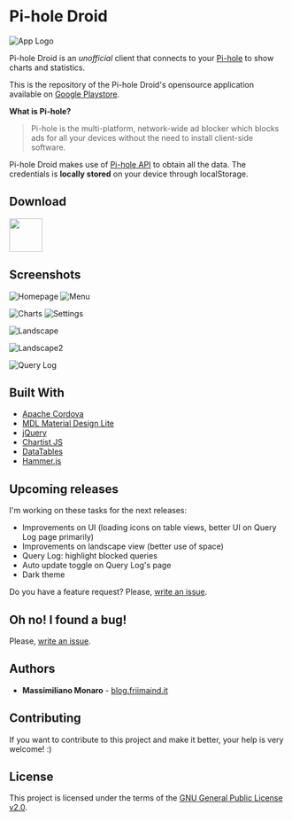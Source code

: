 # Pi-hole Droid

![App Logo](www/assets/mipmap-hdpi/ic_launcher.png?raw=true)

Pi-hole Droid is an *unofficial* client that connects to your [Pi-hole](https://github.com/pi-hole/pi-hole) to show charts and statistics.

This is the repository of the Pi-hole Droid's opensource application available on [Google Playstore](https://play.google.com/store/apps/details?id=friimaind.piholedroid).

**What is Pi-hole?**

> Pi-hole is the multi-platform, network-wide ad blocker which blocks ads for all your devices without the need to install client-side software.

Pi-hole Droid makes use of [Pi-hole API](https://github.com/pi-hole/AdminLTE) to obtain all the data. The credentials is **locally stored** on your device through localStorage.

## Download

<a href="https://play.google.com/store/apps/details?id=friimaind.piholedroid"><img src="https://play.google.com/intl/en_us/badges/images/generic/en_badge_web_generic.png" height="60"></a>

## Screenshots
![Homepage](screenshots/home.png?raw=true "Homepage") 
![Menu](screenshots/menu.png?raw=true "Menu") 

![Charts](screenshots/charts.png?raw=true "Charts")
![Settings](screenshots/settings.png?raw=true "Settings")

![Landscape](screenshots/landscape.png?raw=true "Landscape")

![Landscape2](screenshots/landscape-2.png?raw=true "Landscape2")

![Query Log](screenshots/query-log.png?raw=true "Query Log")

## Built With

* [Apache Cordova](https://cordova.apache.org/)
* [MDL Material Design Lite](https://getmdl.io)
* [jQuery](https://jquery.com)
* [Chartist JS](https://gionkunz.github.io/chartist-js)
* [DataTables](https://datatables.net)
* [Hammer.js](http://hammerjs.github.io)

## Upcoming releases
I'm working on these tasks for the next releases:

* Improvements on UI (loading icons on table views, better UI on Query Log page primarily)
* Improvements on landscape view (better use of space)
* Query Log: highlight blocked queries
* Auto update toggle on Query Log's page
* Dark theme

Do you have a feature request? Please, [write an issue](https://github.com/friimaind/pi-hole-droid/issues).

## Oh no! I found a bug!

Please, [write an issue](https://github.com/friimaind/pi-hole-droid/issues).

## Authors

* **Massimiliano Monaro** - [blog.friimaind.it](https://blog.friimaind.it)

## Contributing

If you want to contribute to this project and make it better, your help is very welcome! :)

## License

This project is licensed under the terms of the [GNU General Public License v2.0](LICENSE).
